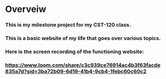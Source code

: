 # Overveiw

### This is my milestone project for my CST-120 class.

### This is a basic website of my life that goes over various topics.

### Here is the screen recording of the functioning website:

### https://www.loom.com/share/c3c939ce76914ac4b3f63facde835a7d?sid=3ba72b09-6d19-41b4-9cb4-1febc60c60c2
